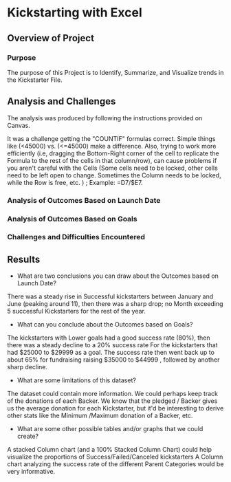 # Kickstarting with Excel

## Overview of Project

### Purpose
The purpose of this Project is to Identify, Summarize, and Visualize trends in the Kickstarter File. 

## Analysis and Challenges
The analysis was produced by following the instructions provided on Canvas. 

It was a challenge getting the "COUNTIF" formulas correct. Simple things like  (<45000) vs. (<=45000) make a difference. Also, trying to work more efficiently (i.e,  dragging the Bottom-Right corner of  the cell to replicate the Formula to the rest of the cells in that column/row), can cause problems if you aren't careful with the Cells (Some cells need to be locked, other cells need to be left open to change. Sometimes the Column needs to be locked, while the Row is free, etc.  ) ; Example: =D7/$E7.

### Analysis of Outcomes Based on Launch Date
 

### Analysis of Outcomes Based on Goals


### Challenges and Difficulties Encountered

## Results

- What are two conclusions you can draw about the Outcomes based on Launch Date?

There was a steady rise in Successful kickstarters between January and June (peaking around 11), then there was a sharp drop; no Month exceeding 5 successful Kickstarters for the rest of the year. 

- What can you conclude about the Outcomes based on Goals?

The kickstarters with Lower goals had a good success rate (80%), then there was a steady decline to a 20% success rate For the kickstarters that had $25000 to $29999 as a goal. The success rate then went back up to about 65% for fundraising raising $35000 to $44999 , followed by another sharp decline.

- What are some limitations of this dataset?

The dataset could contain more information. We could perhaps keep track of the donations of each Backer. We know that the pledged / Backer gives us the average donation for each Kickstarter, but it'd be interesting to derive other stats like the Minimum /Maximum donation of a Backer, etc. 

- What are some other possible tables and/or graphs that we could create?

A stacked Column chart (and a 100% Stacked Column Chart) could help visualize the proportions of Success/Failed/Canceled kickstarters
A Column chart analyzing the success rate of the different Parent Categories would be very informative. 
